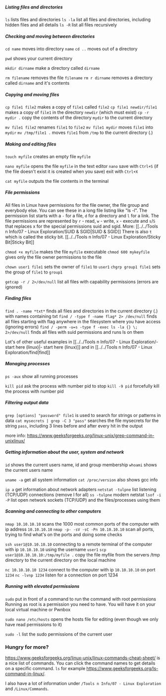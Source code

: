 
##### Listing files and directories

`ls` lists files and directories
`ls -la` list all files and directories, including hidden files and all details
`ls -R` list all files recursively

##### Checking and moving between directories

`cd name` moves into directory `name`
`cd ..` moves out of a directory

`pwd` shows your current directory

`mkdir dirname` make a directory called `dirname`

`rm filename` removes the file `filename`
`rm r dirname` removes a directory called `dirname` and it's contents

##### Copying and moving files

`cp file1 file2` makes a copy of `file1` called `file2`
`cp file1 newdir/file1` makes a copy of `file1` in the directory `newdir` (which must exist)
`cp -r mydir .` copy the contents of the directory `mydir` to the current directory

`mv file1 file2` renames `file1` to `file2`
`mv file1 mydir` moves `file1` into `mydir`
`mv /tmp/file1 .` moves `file1` from `/tmp` to the current directory (.)

##### Making and editing files

`touch myfile` creates an empty file `myfile`

`nano myfile` opens the file `myfile` in the text editor `nano`
	save with `Ctrl+S` (if the file doesn't exist it is created when you save)
	exit with `Ctrl+X`

`cat myfile` outputs the file contents in the terminal

##### File permissions

All files in Linux have permissions for the file owner, the file group and everybody else. You can see these in a long file listing like "ls -l". The permission list starts with a `-` for a file, `d` for a directory and `l` for a link. The file permissions are represented by  `r` - read, `w` - write, `x` - execute and `s`/`S` that replaces x for the special permissions suid and sgid. More: [[../../Tools n Info/07 - Linux Exploration/SUID & SGID|SUID & SGID]] There is also `t` which is called the sticky bit. [[../../Tools n Info/07 - Linux Exploration/Sticky Bit|Sticky Bit]]

`chmod +x myfile` makes the file `myfile` executable
`chmod 600 mykeyfile` gives only the file owner permissions to the file

`chown user1 file1` sets the owner of `file1` to `user1`
`chgrp group1 file1` sets the group of `file1` to `group1`

`getcap -r / 2>/dev/null` list all files with capability permissions (errors are ignored)

##### Finding files

`find . -name *txt*` finds all files and directories in the current directory (.) with names containing txt
`find / -type f -name flag* 2> /dev/null` finds all files starting with flag anywhere in the filesystem where you have access (ignoring errors)
`find / -perm -u=s -type f -exec ls -la {} \; 2>/dev/null` finds all files with suid permissions and runs ls on them

Lot's of other useful examples in [[../../Tools n Info/07 - Linux Exploration/- start here (linux)|- start here (linux)]] and in [[../../Tools n Info/07 - Linux Exploration/find|find]]

##### Managing processes

`ps -aux` show all running processes

`kill pid` ask the process with number pid to stop
`kill -9 pid` forcefully kill the process with number pid

##### Filtering output data

`grep [options] "password" file1` is used to search for strings or patterns in data
`cat mysecrets | grep -C 3 "pass"` searches the file mysecrets for the string `pass`, including 3 lines before and after every hit in the output

more info: https://www.geeksforgeeks.org/linux-unix/grep-command-in-unixlinux/

##### Getting information about the user, system and network

`id` shows the current users name, id and group membership
`whoami` shows the current users name

`uname -a` get all system information
`cat /proc/version` also shows gcc info

`ip a` get information about network adapters
`netstat -tulpne` list listening (TCP/UDP) connections (remove l for all)
`ss -tulpne`  modern netstat
`lsof -i -P` list open network sockets (TCP/UDP) and the files/processes using them

##### Scanning and connecting to other computers

`nmap 10.10.10.10` scans the 1000 most common ports of the computer with ip address `10.10.10.10`
`nmap -p- -sV -sC -Pn 10.10.10.10` scan all ports, trying to find what's on the ports and doing some checks

`ssh user1@10.10.10.10` connecting to a remote terminal of the computer with ip `10.10.10.10` using the username `user1`
`scp user1@10.10.10.10:/tmp/myfile .` copy the file myfile from the servers /tmp directory to the current directory on the local machine

`nc 10.10.10.10 1234` connect to the computer with ip `10.10.10.10` on port `1234`
`nc -lvnp 1234` listen for a connection on port 1234

##### Running with elevated permissions

`sudo` put in front of a command to run the command with root permissions
Running as root is a permission you need to have. You will have it on your local virtual machine or Pwnbox

`sudo nano /etc/hosts` opens the hosts file for editing (even though we only have read permissions to it)

`sudo -l` list the sudo permissions of the current user

### Hungry for more?

https://www.geeksforgeeks.org/linux-unix/linux-commands-cheat-sheet/ is a nice list of commands. You can click the command names to get details on a specific command. `ls` for example https://www.geeksforgeeks.org/ls-command-in-linux/.

I also have a lot of information under `/Tools n Info/07 - Linux Exploration` and `/Linux/Commands`.

